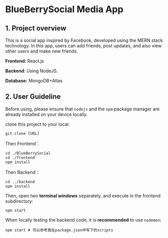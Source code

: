 # BlueBerrySocial Media App

## 1. Project overview

This is a social app inspired by Facebook, developed using the MERN stack technology. In this app, users can add friends, post updates, and also view other users and make new friends.

<b>Frontend: </b>React.js

<b>Backend</b>: Using NodeJS.

<b>Database:</b> MongoDB+Atlas

## 2. User Guideline

Before using, please ensure that `nodejs` and the `npm` package manager are already installed on your device locally.

clone this project to your local:

```shell
git clone [URL]
```

Then Frontend：

```shell
cd ./BlueBerrySocial
cd ./frontend
npm install
```

Then Backend：

```shell
cd ../backend
npm install
```

Then, open two <b>terminal windows</b> separately, and execute in the frontend subdirectory:

```shell
npm start
```

When locally testing the backend code, it is <b>recommended</b> to use `nodemon`:

```shell
npm start # 可以参考我在package.json中写下的scripts
```
